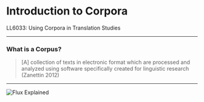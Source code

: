 # Introduction to Corpora

LL6033: Using Corpora in Translation Studies

---

### What is a Corpus?

> [A] collection of texts in electronic format which are processed and analyzed using software specifically created for linguistic research (Zanettin 2012)

---


![Flux Explained](https://facebook.github.io/flux/img/flux-simple-f8-diagram-explained-1300w.png)
